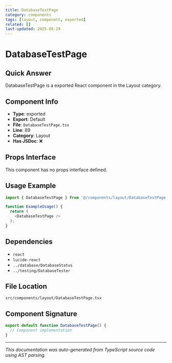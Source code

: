 ```yaml
---
title: DatabaseTestPage
category: components
tags: [layout, component, exported]
related: []
last-updated: 2025-08-29
---
```


# DatabaseTestPage

## Quick Answer
DatabaseTestPage is a exported React component in the Layout category.

## Component Info

- **Type**: exported
- **Export**: Default
- **File**: `DatabaseTestPage.tsx`
- **Line**: 89
- **Category**: Layout
- **Has JSDoc**: ❌

## Props Interface

This component has no props interface defined.

## Usage Example

```typescript
import { DatabaseTestPage } from '@/components/layout/DatabaseTestPage';

function ExampleUsage() {
  return (
    <DatabaseTestPage />
  );
}
```

## Dependencies


- `react`
- `lucide-react`
- `../database/DatabaseStatus`
- `../testing/DatabaseTester`


## File Location

`src/components/layout/DatabaseTestPage.tsx`

## Component Signature

```typescript
export default function DatabaseTestPage() { 
  // Component implementation
}
```

---

*This documentation was auto-generated from TypeScript source code using AST parsing.*